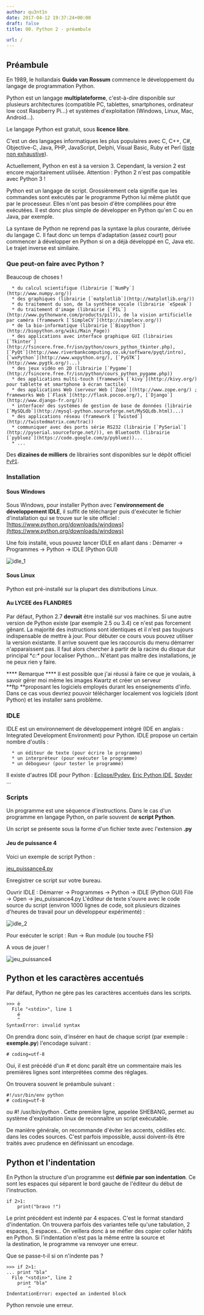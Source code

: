 ```yaml
---
author: qu3nt1n
date: 2017-04-12 19:37:24+00:00
draft: false
title: 00. Python 2 - préambule

url: /
---
```


## Préambule


En 1989, le hollandais **Guido van Rossum** commence le développement du langage de programmation Python.

Python est un langage **multiplateforme**, c'est-à-dire disponible sur plusieurs architectures (compatible PC, tablettes, smartphones, ordinateur low cost Raspberry Pi...) et systèmes d'exploitation (Windows, Linux, Mac, Android...).

Le langage Python est gratuit, sous **licence libre**.

C'est un des langages informatiques les plus populaires avec C, C++, C#, Objective-C, Java, PHP, JavaScript, Delphi, Visual Basic, Ruby et Perl ([liste non exhaustive](http://www.tiobe.com/index.php/content/paperinfo/tpci/index.html)).

Actuellement, Python en est à sa version 3.
Cependant, la version 2 est encore majoritairement utilisée.
Attention : Python 2 n'est pas compatible avec Python 3 !

Python est un langage de script. Grossièrement cela signifie que les commandes sont exécutés par le programme Python lui même plutôt que par le processeur. Elles n'ont pas besoin d'être compilées pour être exécutées. Il est donc plus simple de développer en Python qu'en C ou en Java, par exemple.

La syntaxe de Python ne reprend pas la syntaxe la plus courante, dérivée du langage C.
Il faut donc un temps d'adaptation (assez court) pour commencer à développer en Python si on a déjà développé en C, Java etc. Le trajet inverse est similaire.


### Que peut-on faire avec Python ?


Beaucoup de choses !



 	  * du calcul scientifique (librairie [`NumPy`](http://www.numpy.org/))
 	  * des graphiques (librairie [`matplotlib`](http://matplotlib.org/))
 	  * du traitement du son, de la synthèse vocale (librairie `eSpeak`)
 	  * du traitement d'image (librairie [`PIL`](http://www.pythonware.com/products/pil)), de la vision artificielle par caméra (framework [`SimpleCV`](http://simplecv.org/))
 	  * de la bio-informatique (librairie [`Biopython`](http://biopython.org/wiki/Main_Page))
 	  * des applications avec interface graphique GUI (librairies [`Tkinter`](http://fsincere.free.fr/isn/python/cours_python_tkinter.php), [`PyQt`](http://www.riverbankcomputing.co.uk/software/pyqt/intro), [`wxPython`](http://www.wxpython.org/), [`PyGTK`](http://www.pygtk.org/)...)
 	  * des jeux vidéo en 2D (librairie [`Pygame`](http://fsincere.free.fr/isn/python/cours_python_pygame.php))
 	  * des applications multi-touch (framework [`kivy`](http://kivy.org/) pour tablette et smartphone à écran tactile)
 	  * des applications Web (serveur Web [`Zope`](http://www.zope.org/) ; frameworks Web [`Flask`](http://flask.pocoo.org/), [`Django`](http://www.django-fr.org/))
 	  * interfacer des systèmes de gestion de base de données (librairie [`MySQLdb`](http://mysql-python.sourceforge.net/MySQLdb.html)...)
 	  * des applications réseau (framework [`Twisted`](http://twistedmatrix.com/trac))
 	  * communiquer avec des ports série RS232 (librairie [`PySerial`](http://pyserial.sourceforge.net/)), en Bluetooth (librairie [`pybluez`](https://code.google.com/p/pybluez))...
 	  * ...

Des **dizaines de milliers** de librairies sont disponibles sur le dépôt officiel [`PyPI`](https://pypi.python.org/pypi).


### Installation




#### Sous Windows


Sous Windows, pour installer Python avec l'**environnement de développement IDLE**, il suffit de télécharger puis d'exécuter le fichier d'installation qui se trouve sur le site officiel :
[https://www.python.org/downloads/windows](https://www.python.org/downloads/windows)

Une fois installé, vous pouvez lancer IDLE en allant dans :
Démarrer → Programmes → Python → IDLE (Python GUI)

![idle_1](http://qkzk.xyz/wp-content/uploads/2017/04/idle_1.png)



#### Sous Linux


Python est pré-installé sur la plupart des distributions Linux.


#### Au LYCEE des FLANDRES


Par défaut, Python 2.7 **devrait** être installé sur vos machines. Si une autre version de Python existe (par exemple 2.5 ou 3.4) ce n'est pas forcement gênant. La majorité des instructions sont identiques et il n'est pas toujours indispensable de mettre à jour. Pour débuter ce cours vous pouvez utiliser la version existante.
Il arrive souvent que les raccourcis du menu démarrer n'apparaissent pas. Il faut alors chercher à partir de la racine du disque dur principal **c:\** pour localiser Python... N'étant pas maître des installations, je ne peux rien y faire.

**** Remarque **** Il est possible que j'ai réussi à faire ce que je voulais, à savoir gérer moi même les images Kwartz et créer un serveur **ftp **proposant les logiciels employés durant les enseignements d'info. Dans ce cas vous devriez pouvoir télécharger localement vos logiciels (dont Python) et les installer sans problème.


### IDLE


IDLE est un environnement de développement intégré (IDE en anglais : Integrated Development Environment) pour Python.
IDLE propose un certain nombre d'outils :



 	  * un éditeur de texte (pour écrire le programme)
 	  * un interpréteur (pour exécuter le programme)
 	  * un débogueur (pour tester le programme)

Il existe d'autres IDE pour Python : [Eclipse/Pydev](http://www.pydev.org/), [Eric Python IDE](http://eric-ide.python-projects.org/), [Spyder](https://pypi.python.org/pypi/spyder) ...




### Scripts


Un programme est une séquence d'instructions.
Dans le cas d'un programme en langage Python, on parle souvent de **script Python**.

Un script se présente sous la forme d'un fichier texte avec l'extension **.py**


#### Jeu de puissance 4


Voici un exemple de script Python :

[jeu_puissance4.py](http://fsincere.free.fr/isn/python/script/jeu_puissance4.py)

Enregistrer ce script sur votre bureau.

Ouvrir IDLE :
Démarrer → Programmes → Python → IDLE (Python GUI)
File → Open → jeu_puissance4.py
L'éditeur de texte s'ouvre avec le code source du script (environ 1000 lignes de code, soit plusieurs dizaines d'heures de travail pour un développeur expérimenté) :

![idle_2](http://qkzk.xyz/wp-content/uploads/2017/04/idle_2.png)


Pour exécuter le script : Run → Run module (ou touche F5)

A vous de jouer !

![jeu_puissance4](http://qkzk.xyz/wp-content/uploads/2017/04/jeu_puissance4.png)



## Python et les caractères accentués


Par défaut, Python ne gère pas les caractères accentués dans les scripts.

    
    >>> é
      File "<stdin>", line 1
        é
        ^
    SyntaxError: invalid syntax
    


On prendra donc soin, d'insérer en haut de chaque script (par exemple : **exemple.py**) l'encodage suivant :

    
    # coding=utf-8
    


Oui, il est précédé d'un # et donc paraît être un commentaire mais les premières lignes sont interprétées comme des réglages.

On trouvera souvent le préambule suivant :

    
    #!/usr/bin/env python
    # coding=utf-8


ou #! /usr/bin/python . Cette première ligne, appelée SHEBANG, permet au système d'exploitation linux de reconnaître un script exécutable.

De manière générale, on recommande d'éviter les accents, cédilles etc. dans les codes sources. C'est parfois impossible, aussi doivent-ils être traités avec prudence en définissant un encodage.


## Python et l'indentation


En Python la structure d'un programme est **définie par son indentation**. Ce sont les espaces qui séparent le bord gauche de l'éditeur du début de l'instruction.

    
    if 2>1:
        print("bravo !")


Le print précédent est indenté par 4 espaces. C'est le format standard d'indentation. On trouvera parfois des variantes telle qu'une tabulation, 2 espaces, 3 espaces...
On veillera donc à se méfier des copier coller hâtifs en Python. Si l'indentation n'est pas la même entre la source et la destination, le programme va renvoyer une erreur.

Que se passe-t-il si on n'indente pas ?

    
    >>> if 2>1:
    ... print "bla"
      File "<stdin>", line 2
        print "bla"
            ^
    IndentationError: expected an indented block


Python renvoie une erreur.
